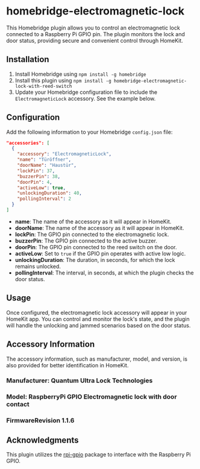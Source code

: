 # homebridge-electromagnetic-lock

This Homebridge plugin allows you to control an electromagnetic lock connected to a Raspberry Pi GPIO pin. The plugin monitors the lock and door status, providing secure and convenient control through HomeKit.

## Installation

1. Install Homebridge using `npm install -g homebridge`
2. Install this plugin using `npm install -g homebridge-electromagnetic-lock-with-reed-switch`
3. Update your Homebridge configuration file to include the `ElectromagneticLock` accessory. See the example below.

## Configuration

Add the following information to your Homebridge `config.json` file:

```json
"accessories": [
  {
    "accessory": "ElectromagneticLock",
    "name": "Türöffner",
    "doorName": "Haustür",
    "lockPin": 37,
    "buzzerPin": 38,
    "doorPin": 4,
    "activeLow": true,
    "unlockingDuration": 40,
    "pollingInterval": 2
  }
]
```
- **name**: The name of the accessory as it will appear in HomeKit.
- **doorName**: The name of the accessory as it will appear in HomeKit.
- **lockPin**: The GPIO pin connected to the electromagnetic lock.
- **buzzerPin**: The GPIO pin connected to the active buzzer.
- **doorPin**: The GPIO pin connected to the reed switch on the door.
- **activeLow**: Set to `true` if the GPIO pin operates with active low logic.
- **unlockingDuration**: The duration, in seconds, for which the lock remains unlocked.
- **pollingInterval**: The interval, in seconds, at which the plugin checks the door status.

## Usage

Once configured, the electromagnetic lock accessory will appear in your HomeKit app. You can control and monitor the lock's state, and the plugin will handle the unlocking and jammed scenarios based on the door status.

## Accessory Information

The accessory information, such as manufacturer, model, and version, is also provided for better identification in HomeKit.

### Manufacturer: Quantum Ultra Lock Technologies
### Model: RaspberryPi GPIO Electromagnetic lock with door contact
### FirmwareRevision 1.1.6

## Acknowledgments

This plugin utilizes the [rpi-gpio](https://www.npmjs.com/package/rpi-gpio) package to interface with the Raspberry Pi GPIO.
